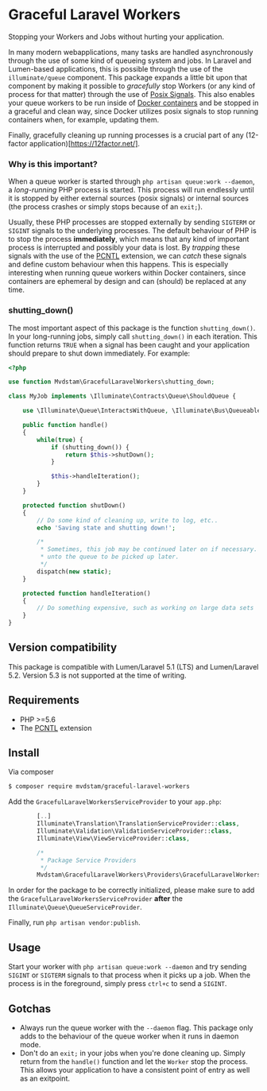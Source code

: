 # Graceful Laravel Workers

Stopping your Workers and Jobs without hurting your application.

In many modern webapplications, many tasks are handled asynchronously through the use of some kind of queueing system and jobs.
In Laravel and Lumen-based applications, this is possible through the use of the `illuminate/queue` component.
This package expands a little bit upon that component by making it possible to *gracefully* stop Workers (or any kind of process for that matter) through the use of [Posix Signals](https://en.wikipedia.org/wiki/Unix_signal).
This also enables your queue workers to be run inside of [Docker containers](https://www.docker.com/) and be stopped in a graceful and clean way, since Docker utilizes posix signals to stop running containers when, for example, updating them.

Finally, gracefully cleaning up running processes is a crucial part of any (12-factor application)[https://12factor.net/].

### Why is this important?
When a queue worker is started through `php artisan queue:work --daemon`, a *long-running* PHP process is started.
This process will run endlessly until it is stopped by either external sources (posix signals) or internal sources (the process crashes or simply stops because of an `exit;`).

Usually, these PHP processes are stopped externally by sending `SIGTERM` or `SIGINT` signals to the underlying processes.
The default behaviour of PHP is to stop the process **immediately**, which means that any kind of important process is interrupted and possibly your data is lost.
By *trapping* these signals with the use of the [PCNTL](http://php.net/manual/en/book.pcntl.php) extension, we can *catch* these signals and define custom behaviour when this happens.
This is especially interesting when running queue workers within Docker containers, since containers are ephemeral by design and can (should) be replaced at any time.

### shutting_down()
The most important aspect of this package is the function `shutting_down()`. In your long-running jobs, simply call `shutting_down()` in each iteration.
This function returns `TRUE` when a signal has been caught and your application should prepare to shut down immediately. For example:

```php
<?php

use function Mvdstam\GracefulLaravelWorkers\shutting_down;

class MyJob implements \Illuminate\Contracts\Queue\ShouldQueue {

    use \Illuminate\Queue\InteractsWithQueue, \Illuminate\Bus\Queueable;

    public function handle()
    {
        while(true) {
            if (shutting_down()) {
                return $this->shutDown();
            }

            $this->handleIteration();
        }
    }

    protected function shutDown()
    {
        // Do some kind of cleaning up, write to log, etc..
        echo 'Saving state and shutting down!';

        /*
         * Sometimes, this job may be continued later on if necessary. Simply dispatch a new instance
         * unto the queue to be picked up later.
         */
        dispatch(new static);
    }

    protected function handleIteration()
    {
        // Do something expensive, such as working on large data sets
    }
}
```

## Version compatibility
This package is compatible with Lumen/Laravel 5.1 (LTS) and Lumen/Laravel 5.2.
Version 5.3 is not supported at the time of writing.

## Requirements

- PHP >=5.6
- The [PCNTL](http://php.net/manual/en/book.pcntl.php) extension

## Install
Via composer

```bash
$ composer require mvdstam/graceful-laravel-workers
```

Add the `GracefulLaravelWorkersServiceProvider` to your `app.php`:

```php
        [..]
        Illuminate\Translation\TranslationServiceProvider::class,
        Illuminate\Validation\ValidationServiceProvider::class,
        Illuminate\View\ViewServiceProvider::class,

        /*
         * Package Service Providers
         */
        Mvdstam\GracefulLaravelWorkers\Providers\GracefulLaravelWorkersServiceProvider::class,
```

In order for the package to be correctly initialized, please make sure to add the `GracefulLaravelWorkersServiceProvider` **after** the `Illuminate\Queue\QueueServiceProvider`.

Finally, run `php artisan vendor:publish`.

## Usage
Start your worker with `php artisan queue:work --daemon` and try sending `SIGINT` or `SIGTERM` signals to that process when it picks up a job.
When the process is in the foreground, simply press `ctrl+c` to send a `SIGINT`.

## Gotchas
- Always run the queue worker with the `--daemon` flag.
This package only adds to the behaviour of the queue worker when it runs in daemon mode.
- Don't do an `exit;` in your jobs when you're done cleaning up. Simply return from the `handle()` function and let the `Worker` stop the process.
This allows your application to have a consistent point of entry as well as an exitpoint.